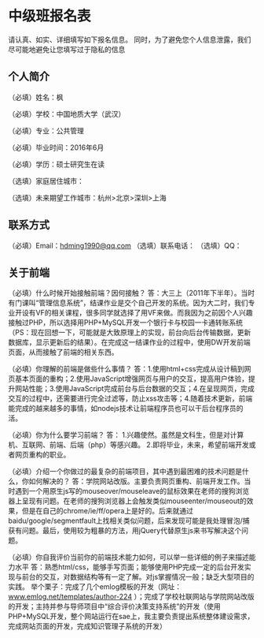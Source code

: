 # 中级班报名表

请认真、如实、详细填写如下报名信息。
同时，为了避免您个人信息泄露，我们尽可能地避免让您填写过于隐私的信息

## 个人简介

（必填）姓名：枫

（必填）学校：中国地质大学（武汉）

（必填）专业：公共管理

（必填）毕业时间：2016年6月

（必填）学历：硕士研究生在读

（选填）家庭居住城市：

（选填）未来期望工作城市：杭州>北京>深圳>上海

## 联系方式

（必填）Email：hdming1990@qq.com
（选填）联系电话：
（选填）QQ：

## 关于前端

（必填）什么时候开始接触前端？因何接触？
答：大三上（2011年下半年）。当时有门课叫“管理信息系统”，结课作业是交个自己开发的系统。因为大二时，我们专业开设有VF的相关课程，很多同学就选择了用VF来做。而我因为之前因个人兴趣接触过PHP，所以选择用PHP+MySQL开发一个银行卡与校园一卡通转账系统（PS：现在回想一下，可能就是大致原理上的实现，前台向后台传输数据，更新数据库，显示更新后的结果）。在完成这一结课作业的过程中，使用DW开发前端页面，从而接触了前端的相关东西。

（必填）你理解的前端是做些什么事情？
答：1.使用html+css完成从设计稿到网页基本页面的重构；2.使用JavaScript增强网页与用户的交互，提高用户体验，提升网站性能；3.使用JavaScript完成前台与后台数据的交互；4.在呈现网页，完成交互的过程中，还需要进行完全过滤等，防止xss攻击等；4.随着技术更新，前端能完成的越来越多的事情，如nodejs技术让前端程序员也可以干后台程序员的活。

（必填）你为什么要学习前端？
答：
1.兴趣使然。虽然是文科生，但是对计算机、互联网、前端、后端（php）等感兴趣。
2.即将毕业，未来，希望前端开发或者网页重构的职业。

（必填）介绍一个你做过的最复杂的前端项目，其中遇到最困难的技术问题是什么，你如何解决的？
答：学院网站改版。主要负责网页重构、前端开发工作。当时遇到一个用原生js写的mouseover/mouseleave的鼠标效果在老师的搜狗浏览器上呈现有问题。在老师的搜狗浏览器上会触发类似mouseenter/mouseout的效果，但是在自己的chrome/ie/ff/opera上是好的。后来就通过baidu/google/segmentfault上找相关类似问题，后来发现可能是我处理冒泡/捕获有问题。最后，使用较为粗暴的方法，用jQuery代替原生js来书写解决这个问题。

（必填）你自我评价当前你的前端技术能力如何，可以举一些详细的例子来描述能力水平
答：熟悉html/css，能够手写页面；能够使用PHP完成一定的后台开发实现与前台的交互，对数据结构等有一定了解。对js掌握情况一般；缺乏大型项目的实践。
举个栗子：完成了几个emlog模板的开发（网址：www.emlog.net/templates/author-224 ）；完成了学校社联网站与学院网站改版的开发；主持并参与导师项目中“综合评价决策支持系统”的开发（使用PHP+MySQL开发，整个网站运行在sae上，我主要负责提出系统整体建设需求，完成网站页面的开发，完成知识管理子系统的开发）


